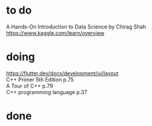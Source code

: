 # to do
A Hands-On Introduction to Data Science by Chirag Shah  
https://www.kaggle.com/learn/overview  
# doing
https://flutter.dev/docs/development/ui/layout  
C++ Primer 5th Edition p.75  
A Tour of C++ p.79  
C++ programming language p.37  
# done


